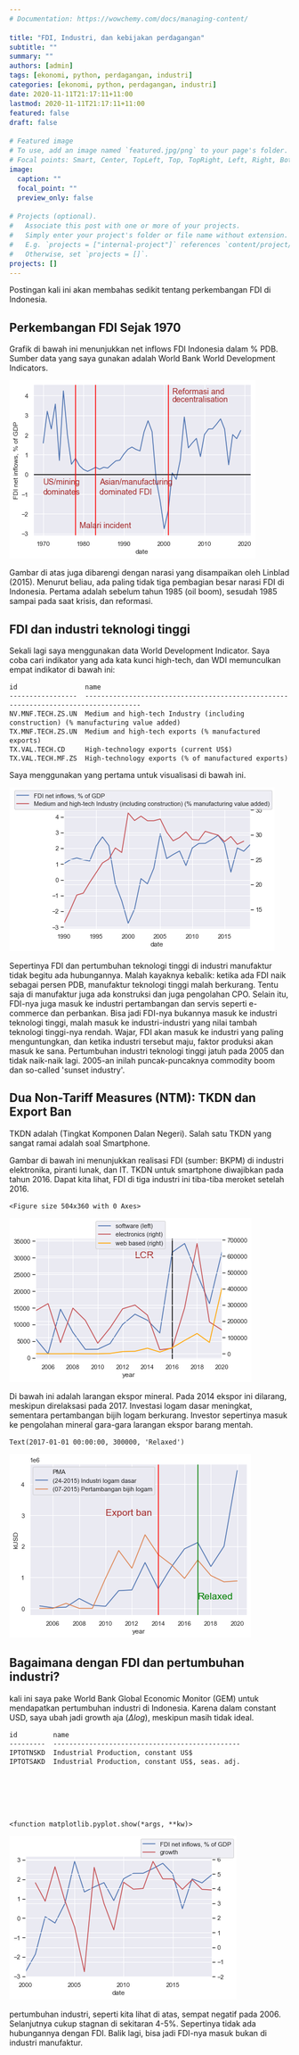 ```yaml
---
# Documentation: https://wowchemy.com/docs/managing-content/

title: "FDI, Industri, dan kebijakan perdagangan"
subtitle: ""
summary: ""
authors: [admin]
tags: [ekonomi, python, perdagangan, industri]
categories: [ekonomi, python, perdagangan, industri]
date: 2020-11-11T21:17:11+11:00
lastmod: 2020-11-11T21:17:11+11:00
featured: false
draft: false

# Featured image
# To use, add an image named `featured.jpg/png` to your page's folder.
# Focal points: Smart, Center, TopLeft, Top, TopRight, Left, Right, BottomLeft, Bottom, BottomRight.
image:
  caption: ""
  focal_point: ""
  preview_only: false

# Projects (optional).
#   Associate this post with one or more of your projects.
#   Simply enter your project's folder or file name without extension.
#   E.g. `projects = ["internal-project"]` references `content/project/deep-learning/index.md`.
#   Otherwise, set `projects = []`.
projects: []
---
```


Postingan kali ini akan membahas sedikit tentang perkembangan FDI di Indonesia.

## Perkembangan FDI Sejak 1970

Grafik di bawah ini menunjukkan net inflows FDI Indonesia dalam % PDB. Sumber data yang saya gunakan adalah World Bank World Development Indicators.


![png](./index_2_0.png)


Gambar di atas juga dibarengi dengan narasi yang disampaikan oleh Linblad (2015). Menurut beliau, ada paling tidak tiga pembagian besar narasi FDI di Indonesia. Pertama adalah sebelum tahun 1985 (oil boom), sesudah 1985 sampai pada saat krisis, dan reformasi.

## FDI dan industri teknologi tinggi

Sekali lagi saya menggunakan data World Development Indicator. Saya coba cari indikator yang ada kata kunci high-tech, dan WDI memunculkan empat indikator di bawah ini:




    id                 name
    -----------------  ------------------------------------------------------------------------------------
    NV.MNF.TECH.ZS.UN  Medium and high-tech Industry (including construction) (% manufacturing value added)
    TX.MNF.TECH.ZS.UN  Medium and high-tech exports (% manufactured exports)
    TX.VAL.TECH.CD     High-technology exports (current US$)
    TX.VAL.TECH.MF.ZS  High-technology exports (% of manufactured exports)



Saya menggunakan yang pertama untuk visualisasi di bawah ini. 


![png](./index_6_0.png)


Sepertinya FDI dan pertumbuhan teknologi tinggi di industri manufaktur tidak begitu ada hubungannya. Malah kayaknya kebalik: ketika ada FDI naik sebagai persen PDB, manufaktur teknologi tinggi malah berkurang. Tentu saja di manufaktur juga ada konstruksi dan juga pengolahan CPO. Selain itu, FDI-nya juga masuk ke industri pertambangan dan servis seperti e-commerce dan perbankan. Bisa jadi FDI-nya bukannya masuk ke industri teknologi tinggi, malah masuk ke industri-industri yang nilai tambah teknologi tinggi-nya rendah. Wajar, FDI akan masuk ke industri yang paling menguntungkan, dan ketika industri tersebut maju, faktor produksi akan masuk ke sana. Pertumbuhan industri teknologi tinggi jatuh pada 2005 dan tidak naik-naik lagi. 2005-an inilah puncak-puncaknya commodity boom dan so-called 'sunset industry'.

## Dua Non-Tariff Measures (NTM): TKDN dan Export Ban

TKDN adalah (Tingkat Komponen Dalan Negeri). Salah satu TKDN yang sangat ramai adalah soal Smartphone.

Gambar di bawah ini menunjukkan realisasi FDI (sumber: BKPM) di industri elektronika, piranti lunak, dan IT. TKDN untuk smartphone diwajibkan pada tahun 2016. Dapat kita lihat, FDI di tiga industri ini tiba-tiba meroket setelah 2016. 


    <Figure size 504x360 with 0 Axes>



![png](./index_8_1.png)


Di bawah ini adalah larangan ekspor mineral. Pada 2014 ekspor ini dilarang, meskipun direlaksasi pada 2017. Investasi logam dasar meningkat, sementara pertambangan bijih logam berkurang. Investor sepertinya masuk ke pengolahan mineral gara-gara larangan ekspor barang mentah.




    Text(2017-01-01 00:00:00, 300000, 'Relaxed')




![png](./index_10_1.png)


## Bagaimana dengan FDI dan pertumbuhan industri?

kali ini saya pake World Bank Global Economic Monitor (GEM) untuk mendapatkan pertumbuhan industri di Indonesia. Karena dalam constant USD, saya ubah jadi growth aja ($\Delta log$), meskipun masih tidak ideal.




    id         name
    ---------  -----------------------------------------------
    IPTOTNSKD  Industrial Production, constant US$
    IPTOTSAKD  Industrial Production, constant US$, seas. adj.






    <function matplotlib.pyplot.show(*args, **kw)>




![png](./index_13_1.png)


pertumbuhan industri, seperti kita lihat di atas, sempat negatif pada 2006. Selanjutnya cukup stagnan di sekitaran 4-5%. Sepertinya tidak ada hubungannya dengan FDI. Balik lagi, bisa jadi FDI-nya masuk bukan di industri manufaktur.
